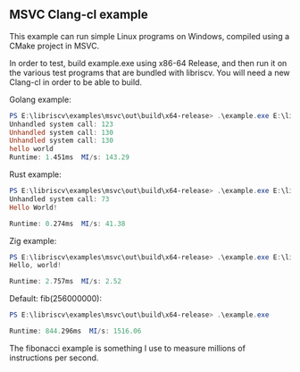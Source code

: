 ## MSVC Clang-cl example

This example can run simple Linux programs on Windows, compiled using a CMake project in MSVC.

In order to test, build example.exe using x86-64 Release, and then run it on the various test programs that are bundled with libriscv. You will need a new Clang-cl in order to be able to build.

Golang example:
```powershell
PS E:\libriscv\examples\msvc\out\build\x64-release> .\example.exe E:\libriscv\tests\unit\elf\golang-riscv64-hello-world
Unhandled system call: 123
Unhandled system call: 130
Unhandled system call: 130
hello world
Runtime: 1.451ms  MI/s: 143.29
```

Rust example:
```powershell
PS E:\libriscv\examples\msvc\out\build\x64-release> .\example.exe E:\libriscv\tests\unit\elf\rust-riscv64-hello-world
Unhandled system call: 73
Hello World!

Runtime: 0.274ms  MI/s: 41.38
```

Zig example:
```powershell
PS E:\libriscv\examples\msvc\out\build\x64-release> .\example.exe E:\libriscv\tests\unit\elf\zig-riscv64-hello-world
Hello, world!

Runtime: 2.757ms  MI/s: 2.52
```

Default: fib(256000000):
```powershell
PS E:\libriscv\examples\msvc\out\build\x64-release> .\example.exe

Runtime: 844.296ms  MI/s: 1516.06
```
The fibonacci example is something I use to measure millions of instructions per second.
